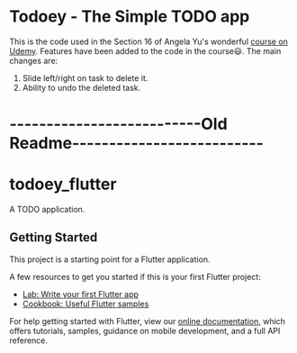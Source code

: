 # Todoey - The Simple TODO app

This is the code used in the Section 16 of Angela Yu's wonderful [course on Udemy](https://www.udemy.com/course/flutter-bootcamp-with-dart/). 
Features have been added to the code in the course:smiley:. The main changes are: 
1. Slide left/right on task to delete it.
2. Ability to undo the deleted task. 

# --------------------------Old Readme--------------------------
# todoey_flutter

A TODO application.

## Getting Started

This project is a starting point for a Flutter application.

A few resources to get you started if this is your first Flutter project:

- [Lab: Write your first Flutter app](https://flutter.dev/docs/get-started/codelab)
- [Cookbook: Useful Flutter samples](https://flutter.dev/docs/cookbook)

For help getting started with Flutter, view our
[online documentation](https://flutter.dev/docs), which offers tutorials,
samples, guidance on mobile development, and a full API reference.

